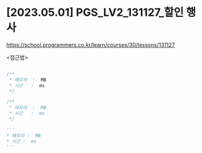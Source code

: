#   [2023.05.01] PGS_LV2_131127_할인 행사
https://school.programmers.co.kr/learn/courses/30/lessons/131127

<접근법>

```
```




```java
/**
 * 메모리  :  MB
 * 시간   :  ms
 */
```



```js
/**
 * 메모리  :  MB
 * 시간   :  ms
 */
```




```python
'''
* 메모리 :  MB
* 시간 :  ms
'''
```
